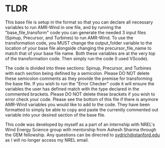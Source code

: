 # TLDR
This base file is setup in the format so that you can declare all necessary variables to run AMR-Wind in one file, and by running the "base\_file\_transform" code you can generate the needed 3 input files (Spinup, Precursor, and Turbines) to run AMR-Wind. To use the transformation code, you MUST change the output\_folder variable to the location of your base file alongside changing the precursor\_file\_name to match that of your base file name. Both these variables are at the very top of the transformation code. Then simply run the code (I used VScode).

The code is divided into three sections: Spinup, Precursor, and Turbines with each section being defined by a semicolon. Please DO NOT delete these semicolon comments as they provide the premise for transforming the base file. If you wish to run the "Error Checker" code it will ensure the variables the user has defined match with the type declared in the commented brackets. Please DO NOT delete these brackets if you wish to error check your code. Please see the bottom of this file if there is anymore AMR-Wind variables you would like to add to the code. They have been formatted to simply be able to copy and paste the currently commented out variable into your desired section of the base file.

This code was developed by myself as a part of an internship with NREL's Wind Energy Science group with mentorship from Ashesh Sharma through the GEM fellowship. Any questions can be direcred to sydrich@stanford.edu as I will no longer access my NREL email.
